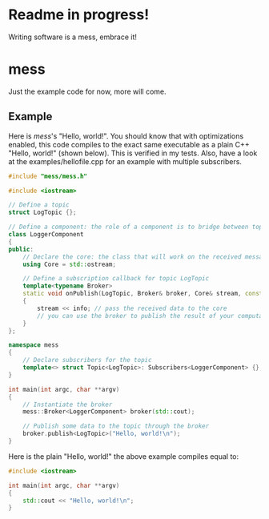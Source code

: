 # Readme in progress!

Writing software is a mess, embrace it!
# mess
Just the example code for now, more will come.
## Example
Here is *mess*'s "Hello, world!". You should know that with optimizations enabled, this code compiles to the exact same executable as a plain C++ "Hello, world!" (shown below). This is verified in my tests. Also, have a look at the examples/hellofile.cpp for an example with multiple subscribers.

```c++
#include "mess/mess.h"

#include <iostream>

// Define a topic
struct LogTopic {};

// Define a component: the role of a component is to bridge between topics and cores.
class LoggerComponent
{
public:
	// Declare the core: the class that will work on the received messages
	using Core = std::ostream;

	// Define a subscription callback for topic LogTopic
	template<typename Broker>
	static void onPublish(LogTopic, Broker& broker, Core& stream, const char info[])
	{
		stream << info; // pass the received data to the core
		// you can use the broker to publish the result of your computations if needed
	}
};

namespace mess
{
	// Declare subscribers for the topic
	template<> struct Topic<LogTopic>: Subscribers<LoggerComponent> {};
}

int main(int argc, char **argv)
{
	// Instantiate the broker
	mess::Broker<LoggerComponent> broker(std::cout);

	// Publish some data to the topic through the broker
	broker.publish<LogTopic>("Hello, world!\n");
}
```
Here is the plain "Hello, world!" the above example compiles equal to:
```c++
#include <iostream>

int main(int argc, char **argv)
{
	std::cout << "Hello, world!\n";
}
```